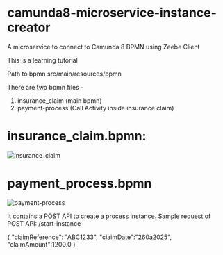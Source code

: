 # camunda8-microservice-instance-creator
A microservice to connect to Camunda 8 BPMN using Zeebe Client

This is a learning tutorial

Path to bpmn src/main/resources/bpmn

There are two bpmn files -
1. insurance_claim (main bpmn)
2. payment-process (Call Activity inside insurance claim)


# insurance_claim.bpmn: 
![insurance_claim](https://github.com/user-attachments/assets/18f689a9-68ce-4222-a888-4cf699b5ebd2)

# payment_process.bpmn
![payment-process](https://github.com/user-attachments/assets/fd4e5d32-37e4-40a2-b5d4-5df6d1481a4d)


It contains a POST API to create a process instance. 
Sample request of POST API: /start-instance

{
    "claimReference": "ABC1233",
    "claimDate":"260a2025",
    "claimAmount":1200.0
}

